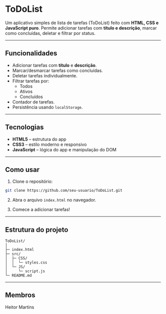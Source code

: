 # ToDoList

Um aplicativo simples de lista de tarefas (ToDoList) feito com **HTML, CSS e JavaScript puro**. Permite adicionar tarefas com **título e descrição**, marcar como concluídas, deletar e filtrar por status.

---

## Funcionalidades

* Adicionar tarefas com **título** e **descrição**.
* Marcar/desmarcar tarefas como concluídas.
* Deletar tarefas individualmente.
* Filtrar tarefas por:
  * Todos
  * Ativos
  * Concluídos
* Contador de tarefas.
* Persistência usando `localStorage`.

---

## Tecnologias

* **HTML5** – estrutura do app
* **CSS3** – estilo moderno e responsivo
* **JavaScript** – lógica do app e manipulação do DOM

---

## Como usar

1. Clone o repositório:

```bash
git clone https://github.com/seu-usuario/ToDoList.git
```

2. Abra o arquivo `index.html` no navegador.

3. Comece a adicionar tarefas!

---

## Estrutura do projeto

```
ToDoList/
│
├─ index.html
├─ src/
│  ├─ CSS/
│  │  └─ styles.css
│  └─ JS/
│     └─ script.js
└─ README.md
```

---

## Membros

Heitor Martins